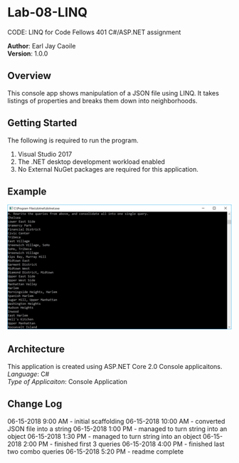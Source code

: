 # Lab-08-LINQ
CODE: LINQ for Code Fellows 401 C#/ASP.NET assignment

**Author**: Earl Jay Caoile <br />
**Version**: 1.0.0

## Overview
This console app shows manipulation of a JSON file using LINQ. It takes listings of
properties and breaks them down into neighborhoods.

## Getting Started
The following is required to run the program.
1. Visual Studio 2017 
2. The .NET desktop development workload enabled
3. No External NuGet packages are required for this application. 

## Example
![Lab 08 Screenshot](Lab08-SS.jpg)


## Architecture
This application is created using ASP.NET Core 2.0 Console applicaitons. <br />
*Language*: C# <br />
*Type of Applicaiton*: Console Application <br />

## Change Log
06-15-2018 9:00 AM - initial scaffolding
06-15-2018 10:00 AM - converted JSON file into a string
06-15-2018 1:00 PM - managed to turn string into an object
06-15-2018 1:30 PM - managed to turn string into an object
06-15-2018 2:00 PM - finished first 3 queries
06-15-2018 4:00 PM - finished last two combo queries
06-15-2018 5:20 PM - readme complete










